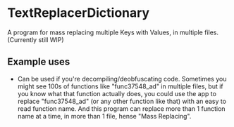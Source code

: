# TextReplacerDictionary
A program for mass replacing multiple Keys with Values, in multiple files. (Currently still WIP)

## Example uses
- Can be used if you're decompiling/deobfuscating code. Sometimes you might see 100s of functions like "func37548_ad" in multiple files, 
but if you know what that function actually does, you could use the app to replace "func37548_ad" (or any other function like that) with an easy to read function name.
And this program can replace more than 1 function name at a time, in more than 1 file, hense "Mass Replacing".
